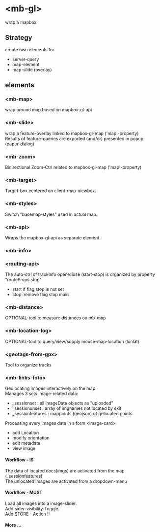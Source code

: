 # \<mb-gl\>

wrap a mapbox 

## Strategy

create own elements for 
+ server-query
+ map-element
+ map-slide (overlay)

## elements

### \<mb-map\>
wrap around map based on mapbox-gl-api 

### \<mb-slide\>
wrap a feature-overlay linked to mapbox-gl-map ('map'-property)  
Results of feature-queries are exported (and/or) presented in popup (paper-dialog)  

### \<mb-zoom\>
Bidirectional Zoom-Ctrl related to mapbox-gl-map ('map'-property)  

### \<mb-target\>
Target-box centered on client-map-viewbox.

### \<mb-styles\>
Switch "basemap-styles" used in actual map.

### \<mb-api\>
Wraps the mapbox-gl-api as separate element

### \<mb-info\>


### \<routing-api\>
The auto-ctrl of trackInfo open/close (start-stop) is organized by property "routeProps.stop" 
+ start if flag stop is not set
+ stop: remove flag stop 
main 

### \<mb-distance\>
OPTIONAL-tool to measure distances on mb-map 

### \<mb-location-log\>
OPTIONAL-tool to query/view/supply mouse-map-location (lonlat)
 
### \<geotags-from-gpx\>
Tool to organize tracks 

### \<mb-links-foto\>
Geolocating images interactively on the map.  
Manages 3 sets image-related data:
- _sessionset : all imageData objects as "uploaded"
- _sessionunset : array of imgnames not located by exif
- _sessionfeatures : mappoints (geojson) of gelocated points

Processing every images data in a form \<image-card\>
- add Location
- modify orientation 
- edit metadata 
- view image 

#### Workflow - IS
The data of located docs(imgs) are activated from the map (_sessionfeatures)   
The unlocated images are activated from a dropdown-menu  

#### Workflow - MUST
Load all images into a image-slider.  
Add sider-visibility-Toggle.  
Add STORE - Action !!  

#### More ...  

